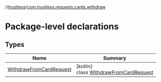 //[trustless](../../index.md)/[com.trustless.requests.cards.withdraw](index.md)

# Package-level declarations

## Types

| Name | Summary |
|---|---|
| [WithdrawFromCardRequest](-withdraw-from-card-request/index.md) | [kotlin]<br>class [WithdrawFromCardRequest](-withdraw-from-card-request/index.md) |
